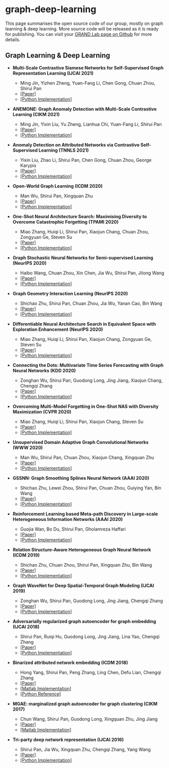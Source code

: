 # graph-deep-learning
This page summarises the open source code of our group, mostly on graph learning & deep learning. More source code will be released as it is ready for publishing. You can visit your [GRAND Lab page on Github](https://github.com/GRAND-Lab) for more details. 

## Graph Learning & Deep Learning

- **Multi-Scale Contrastive Siamese Networks for Self-Supervised Graph Representation Learning (IJCAI 2021)**
  - Ming Jin, Yizhen Zheng, Yuan-Fang Li, Chen Gong, Chuan Zhou, Shirui Pan
  - [[Paper]](https://shiruipan.github.io/publication/ijcai-2021-jin/)
  - [[Python Implementation]](https://github.com/GRAND-Lab/MERIT)

- **ANEMONE: Graph Anomaly Detection with Multi-Scale Contrastive Learning (CIKM 2021)**
  - Ming Jin, Yixin Liu, Yu Zheng, Lianhua Chi, Yuan-Fang Li, Shirui Pan
  - [[Paper]](https://shiruipan.github.io/publication/cikm-21-jin/)
  - [[Python Implementation]](https://github.com/GRAND-Lab/ANEMONE)

- **Anomaly Detection on Attributed Networks via Contrastive Self-Supervised Learning (TNNLS 2021)**
  - Yixin Liu, Zhao Li, Shirui Pan, Chen Gong, Chuan Zhou, George Karypis
  - [[Paper]](https://shiruipan.github.io/publication/tnnls-21-liu/)
  - [[Python Implementation]](https://github.com/GRAND-Lab/CoLA)

- **Open-World Graph Learning (ICDM 2020)**
  - Man Wu, Shirui Pan, Xingquan Zhu
  - [[Paper]](https://shiruipan.github.io/publication/icdm-20-wu/)
  - [[Python Implementation]](https://github.com/mandy976/OpenWGL)

- **One-Shot Neural Architecture Search: Maximising Diversity to Overcome Catastrophic Forgetting (TPAMI 2020)**
  - Miao Zhang, Huiqi Li, Shirui Pan, Xiaojun Chang, Chuan Zhou, Zongyuan Ge, Steven Su
  - [[Paper]](https://shiruipan.github.io/publication/tpami-20-zhang/)
  - [[Python Implementation]](https://github.com/MiaoZhang0525/NSAS_FOR_CVPR)

- **Graph Stochastic Neural Networks for Semi-supervised Learning (NeurIPS 2020)**
  - Haibo Wang, Chuan Zhou, Xin Chen, Jia Wu, Shirui Pan, Jilong Wang
  - [[Paper]](https://shiruipan.github.io/publication/neurips-20-wang/)
  - [[Python Implementation]](https://github.com/GSNN/GSNN)
  
- **Graph Geometry Interaction Learning (NeurIPS 2020)**
  - Shichao Zhu, Shirui Pan, Chuan Zhou, Jia Wu, Yanan Cao, Bin Wang
  - [[Paper]](https://shiruipan.github.io/publication/neurips-20-zhu/)
  - [[Python Implementation]](https://github.com/CheriseZhu/GIL)
  
- **Differentiable Neural Architecture Search in Equivalent Space with Exploration Enhancement (NeurIPS 2020)**
  - Miao Zhang, Huiqi Li, Shirui Pan, Xiaojun Chang, Zongyuan Ge, Steven Su
  - [[Paper]](https://shiruipan.github.io/publication/neurips-20-zhang/)
  - [[Python Implementation]](https://github.com/MiaoZhang0525/EENAS_for_NeurIPS2020)

- **Connecting the Dots: Multivariate Time Series Forecasting with Graph Neural Networks (KDD 2020)**
  - Zonghan Wu, Shirui Pan, Guodong Long, Jing Jiang, Xiaojun Chang, Chengqi Zhang
  - [[Paper]](https://shiruipan.github.io/publication/kdd-2020-wu/)
  - [[Python Implementation]](https://github.com/nnzhan/MTGNN)
  
- **Overcoming Multi-Model Forgetting in One-Shot NAS with Diversity Maximization (CVPR 2020)**
  - Miao Zhang, Huiqi Li, Shirui Pan, Xiaojun Chang, Steven Su
  - [[Paper]](https://shiruipan.github.io/publication/cvpr-2020-zhang/)
  - [[Python Implementation]](https://github.com/MiaoZhang0525/NSAS_FOR_CVPR)
  
- **Unsupervised Domain Adaptive Graph Convolutional Networks (WWW 2020)**
  - Man Wu, Shirui Pan, Chuan Zhou, Xiaojun Chang, Xingquan Zhu
  - [[Paper]](https://shiruipan.github.io/publication/www-2020-wu/)
  - [[Python Implementation]](https://github.com/mandy976/UDAGCN) 
  
- **GSSNN: Graph Smoothing Splines Neural Network (AAAI 2020)**
  - Shichao Zhu, Lewei Zhou, Shirui Pan, Chuan Zhou, Guiying Yan, Bin Wang 
  - [[Paper]](https://shiruipan.github.io/publication/aaai-2020-zhu)
  - [[Python Implementation]](https://github.com/CheriseZhu/GSSNN)
  
  
- **Reinforcement Learning based Meta-path Discovery in Large-scale Heterogeneous Information Networks (AAAI 2020)**
  - Guojia Wan, Bo Du, Shirui Pan, Gholamreza Haffari
  - [[Paper]](https://shiruipan.github.io/publication/aaai-2020-wan/)
  - [[Python Implementation]](https://github.com/mxz12119/MPDRL)
  

- **Relation Structure-Aware Heterogeneous Graph Neural Network (ICDM 2019)**
  - Shichao Zhu, Chuan Zhou, Shirui Pan, Xingquan Zhu, Bin Wang
  - [[Paper]](https://shiruipan.github.io/publication/icdm-19-zhu/)
  - [[Python Implementation]](https://github.com/CheriseZhu/RSHN)
  
  
- **Graph WaveNet for Deep Spatial-Temporal Graph Modeling (IJCAI 2019)**
  - Zonghan Wu, Shirui Pan, Guodong Long, Jing Jiang, Chengqi Zhang
  - [[Paper]](https://shiruipan.github.io/publication/ijcai-2019-wu/)
  - [[Python Implementation]](https://github.com/nnzhan/Graph-WaveNet)  
  
  
- **Adversarially regularized graph autoencoder for graph embedding (IJCAI 2018)**
  - Shirui Pan, Ruiqi Hu, Guodong Long, Jing Jiang, Lina Yao, Chengqi Zhang
  - [[Paper]](https://shiruipan.github.io/publication/pan-adversarially-2018/)
  - [[Python Implementation]](https://github.com/Ruiqi-Hu/ARGA) 
  
- **Binarized attributed network embedding (ICDM 2018)**
  - Hong Yang, Shirui Pan, Peng Zhang, Ling Chen, Defu Lian, Chengqi Zhang
  - [[Paper]](https://shiruipan.github.io/publication/yang-binarized-2018/)
  - [[Matlab Implementation]](https://github.com/shiruipan/BANE) 
  - [[Python Reference]](https://github.com/benedekrozemberczki/BANE) 

- **MGAE: marginalized graph autoencoder for graph clustering (CIKM 2017)**
  - Chun Wang, Shirui Pan, Guodong Long, Xingquan Zhu, Jing Jiang
  - [[Paper]](https://shiruipan.github.io/publication/wang-mgae-2017/)
  - [[Matlab Implementation]](https://github.com/FakeTibbers/MGAE) 

- **Tri-party deep network representation (IJCAI 2016)**
  - Shirui Pan, Jia Wu, Xingquan Zhu, Chengqi Zhang, Yang Wang
  - [[Paper]](https://shiruipan.github.io/publication/pan-tri-party-2016/)
  - [[Python Implementation]](https://github.com/shiruipan/TriDNR) 

  
  
  
  
  
  
  

  
  

